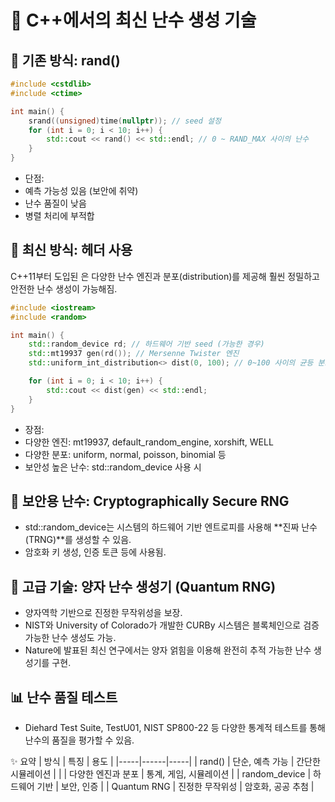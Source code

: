 # 🎲 C++에서의 최신 난수 생성 기술
## 🔧 기존 방식: rand()
```cpp
#include <cstdlib>
#include <ctime>

int main() {
    srand((unsigned)time(nullptr)); // seed 설정
    for (int i = 0; i < 10; i++) {
        std::cout << rand() << std::endl; // 0 ~ RAND_MAX 사이의 난수
    }
}
```
- 단점:
- 예측 가능성 있음 (보안에 취약)
- 난수 품질이 낮음
- 병렬 처리에 부적합

## 🚀 최신 방식: <random> 헤더 사용
C++11부터 도입된 <random>은 다양한 난수 엔진과 분포(distribution)를 제공해 훨씬 정밀하고 안전한 난수 생성이 가능해짐.
```cpp
#include <iostream>
#include <random>

int main() {
    std::random_device rd; // 하드웨어 기반 seed (가능한 경우)
    std::mt19937 gen(rd()); // Mersenne Twister 엔진
    std::uniform_int_distribution<> dist(0, 100); // 0~100 사이의 균등 분포

    for (int i = 0; i < 10; i++) {
        std::cout << dist(gen) << std::endl;
    }
}
```

- 장점:
- 다양한 엔진: mt19937, default_random_engine, xorshift, WELL
- 다양한 분포: uniform, normal, poisson, binomial 등
- 보안성 높은 난수: std::random_device 사용 시

## 🔐 보안용 난수: Cryptographically Secure RNG
- std::random_device는 시스템의 하드웨어 기반 엔트로피를 사용해 **진짜 난수(TRNG)**를 생성할 수 있음.
- 암호화 키 생성, 인증 토큰 등에 사용됨.

## 🧪 고급 기술: 양자 난수 생성기 (Quantum RNG)
- 양자역학 기반으로 진정한 무작위성을 보장.
- NIST와 University of Colorado가 개발한 CURBy 시스템은 블록체인으로 검증 가능한 난수 생성도 가능.
- Nature에 발표된 최신 연구에서는 양자 얽힘을 이용해 완전히 추적 가능한 난수 생성기를 구현.

## 📊 난수 품질 테스트
- Diehard Test Suite, TestU01, NIST SP800-22 등 다양한 통계적 테스트를 통해 난수의 품질을 평가할 수 있음.

✨ 요약
| 방식 | 특징 | 용도 |
|-----|------|-----| 
| rand() | 단순, 예측 가능 | 간단한 시뮬레이션 | 
| <random> | 다양한 엔진과 분포 | 통계, 게임, 시뮬레이션 | 
| random_device | 하드웨어 기반 | 보안, 인증 | 
| Quantum RNG | 진정한 무작위성 | 암호화, 공공 추첨 | 




